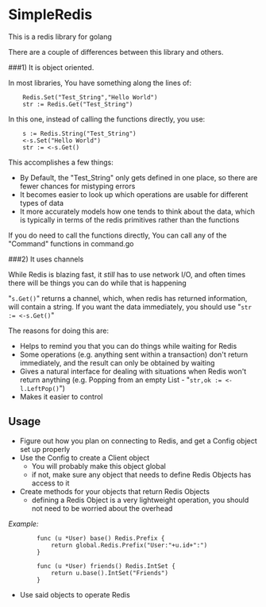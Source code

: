 SimpleRedis
===========

This is a redis library for golang

There are a couple of differences between this library and others.

###1) It is object oriented.

In most libraries, You have something along the lines of:

        Redis.Set("Test_String","Hello World")
        str := Redis.Get("Test_String")
	
In this one, instead of calling the functions directly, you use:

        s := Redis.String("Test_String")
        <-s.Set("Hello World")
        str := <-s.Get()
	
This accomplishes a few things:

* By Default, the "Test_String" only gets defined in one place, so there are fewer chances for mistyping errors
* It becomes easier to look up which operations are usable for different types of data
* It more accurately models how one tends to think about the data, which is typically in terms of the redis primitives rather than the functions
	
If you do need to call the functions directly, You can call any of the "Command" functions in command.go

###2) It uses channels

While Redis is blazing fast, it *still* has to use network I/O, and often times there will be things you can do while that is happening

"`s.Get()`" returns a channel, which, when redis has returned information, will contain a string.  If you want the data immediately, you should use "`str := <-s.Get()`"

The reasons for doing this are:

* Helps to remind you that you can do things while waiting for Redis
* Some operations (e.g. anything sent within a transaction) don't return immediately, and the result can only be obtained by waiting
* Gives a natural interface for dealing with situations when Redis won't return anything (e.g. Popping from an empty List - "`str,ok := <-l.LeftPop()`")
* Makes it easier to control

Usage
-----

* Figure out how you plan on connecting to Redis, and get a Config object set up properly
* Use the Config to create a Client object
	* You will probably make this object global
	* if not, make sure any object that needs to define Redis Objects has access to it
* Create methods for your objects that return Redis Objects
	* defining a Redis Object is a very lightweight operation, you should not need to be worried about the overhead

*Example:*

            func (u *User) base() Redis.Prefix {
                return global.Redis.Prefix("User:"+u.id+":")
            }
    
            func (u *User) friends() Redis.IntSet {
                return u.base().IntSet("Friends")
            }

* Use said objects to operate Redis